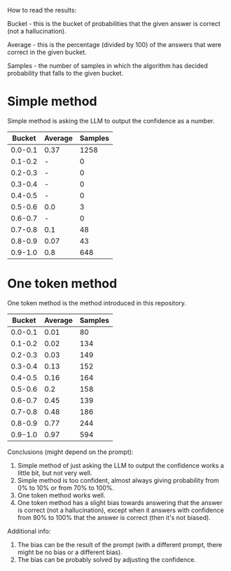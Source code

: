 How to read the results:

Bucket - this is the bucket of probabilities that the given answer is correct (not a hallucination).

Average - this is the percentage (divided by 100) of the answers that were correct in the given bucket.

Samples - the number of samples in which the algorithm has decided probability that falls to the given bucket.

# Simple method

Simple method is asking the LLM to output the confidence as a number.

| Bucket       | Average | Samples |
|--------------|---------|---------|
| 0.0-0.1      | 0.37    | 1258    |
| 0.1-0.2      | -       | 0       |
| 0.2-0.3      | -       | 0       |
| 0.3-0.4      | -       | 0       |
| 0.4-0.5      | -       | 0       |
| 0.5-0.6      | 0.0     | 3       |
| 0.6-0.7      | -       | 0       |
| 0.7-0.8      | 0.1     | 48      |
| 0.8-0.9      | 0.07    | 43      |
| 0.9-1.0      | 0.8     | 648     |

# One token method

One token method is the method introduced in this repository.

| Bucket       | Average | Samples |
|--------------|---------|---------|
| 0.0-0.1      | 0.01    | 80      |
| 0.1-0.2      | 0.02    | 134     |
| 0.2-0.3      | 0.03    | 149     |
| 0.3-0.4      | 0.13    | 152     |
| 0.4-0.5      | 0.16    | 164     |
| 0.5-0.6      | 0.2     | 158     |
| 0.6-0.7      | 0.45    | 139     |
| 0.7-0.8      | 0.48    | 186     |
| 0.8-0.9      | 0.77    | 244     |
| 0.9-1.0      | 0.97    | 594     |

Conclusions (might depend on the prompt):
1. Simple method of just asking the LLM to output the confidence works a little bit, but not very well.
2. Simple method is too confident, almost always giving probability from 0% to 10% or from 70% to 100%.
3. One token method works well.
4. One token method has a slight bias towards answering that the answer is correct (not a hallucination), except when it answers with confidence from 90% to 100% that the answer is correct (then it's not biased).

Additional info:
1. The bias can be the result of the prompt (with a different prompt, there might be no bias or a different bias).
2. The bias can be probably solved by adjusting the confidence.